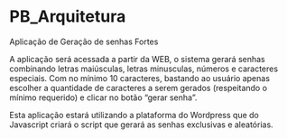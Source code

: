 # PB_Arquitetura
Aplicação de Geração de senhas Fortes

A aplicação será acessada a partir da WEB, o sistema gerará senhas combinando letras maiúsculas, letras minusculas, números e caracteres especiais. Com no mínimo 10 caracteres, bastando ao usuário apenas escolher a quantidade de caracteres a serem gerados (respeitando o mínimo requerido) e clicar no botão “gerar senha”.

Esta aplicação estará utilizando a plataforma do Wordpress que do Javascript criará o script que gerará as senhas exclusivas e aleatórias.
